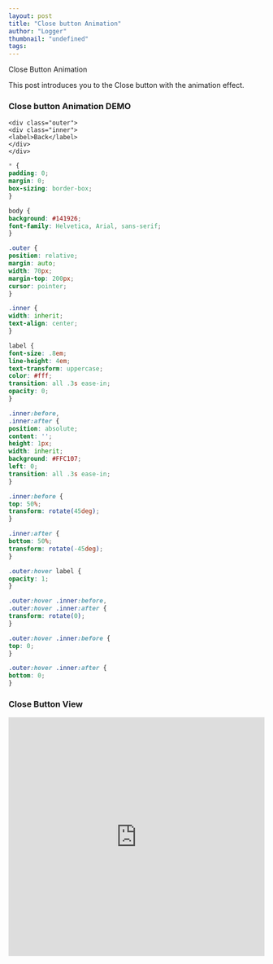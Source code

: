 ```yaml
---
layout: post
title: "Close button Animation"
author: "Logger"
thumbnail: "undefined"
tags: 
---
```



Close Button Animation

This post introduces you to the Close button with the animation effect.

### Close button Animation DEMO

```undefined
<div class="outer">
<div class="inner">
<label>Back</label>
</div>
</div>
```

```css
* {
padding: 0;
margin: 0;
box-sizing: border-box;
}

body {
background: #141926;
font-family: Helvetica, Arial, sans-serif;
}

.outer {
position: relative;
margin: auto;
width: 70px;
margin-top: 200px;
cursor: pointer;
}

.inner {
width: inherit;
text-align: center;
}

label {
font-size: .8em;
line-height: 4em;
text-transform: uppercase;
color: #fff;
transition: all .3s ease-in;
opacity: 0;
}

.inner:before,
.inner:after {
position: absolute;
content: '';
height: 1px;
width: inherit;
background: #FFC107;
left: 0;
transition: all .3s ease-in;
}

.inner:before {
top: 50%;
transform: rotate(45deg);
}

.inner:after {
bottom: 50%;
transform: rotate(-45deg);
}

.outer:hover label {
opacity: 1;
}

.outer:hover .inner:before,
.outer:hover .inner:after {
transform: rotate(0);
}

.outer:hover .inner:before {
top: 0;
}

.outer:hover .inner:after {
bottom: 0;
}
```

### Close Button View

<iframe allowfullscreen="true" allowpaymentrequest="true" allowtransparency="true" class="cp_embed_iframe " frameborder="0" height="469" width="100%" name="cp_embed_1" scrolling="no" src="https://codepen.io/jaehee/embed/aZvjRM?height=469&amp;theme-id=19458&amp;slug-hash=aZvjRM&amp;default-tab=result&amp;user=jaehee&amp;embed-version=2&amp;name=cp_embed_1" style="width: 100%; overflow:hidden; display:block;" title="CodePen Embed" loading="lazy" id="cp_embed_aZvjRM"></iframe>